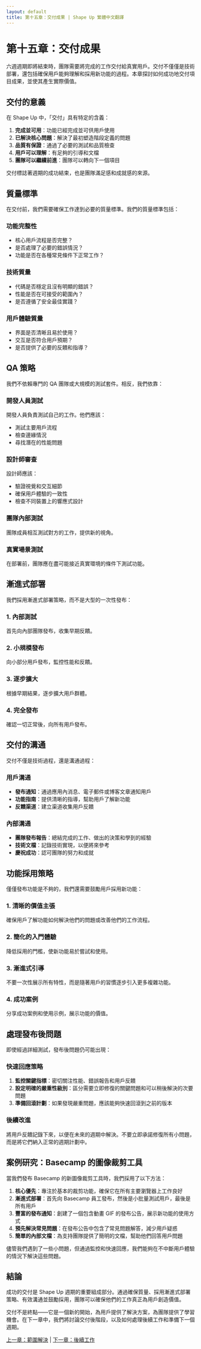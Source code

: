 ```yaml
---
layout: default
title: 第十五章：交付成果 | Shape Up 繁體中文翻譯
---
```


# 第十五章：交付成果

六週週期即將結束時，團隊需要將完成的工作交付給真實用戶。交付不僅僅是技術部署，還包括確保用戶能夠理解和採用新功能的過程。本章探討如何成功地交付項目成果，並使其產生實際價值。

## 交付的意義

在 Shape Up 中，「交付」具有特定的含義：

1. **完成並可用**：功能已經完成並可供用戶使用
2. **已解決核心問題**：解決了最初塑造階段定義的問題
3. **品質有保證**：通過了必要的測試和品質檢查
4. **用戶可以理解**：有足夠的引導和文檔
5. **團隊可以繼續前進**：團隊可以轉向下一個項目

交付標誌著週期的成功結束，也是團隊滿足感和成就感的來源。

## 質量標準

在交付前，我們需要確保工作達到必要的質量標準。我們的質量標準包括：

### 功能完整性

- 核心用戶流程是否完整？
- 是否處理了必要的錯誤情況？
- 功能是否在各種常見條件下正常工作？

### 技術質量

- 代碼是否穩定且沒有明顯的錯誤？
- 性能是否在可接受的範圍內？
- 是否遵循了安全最佳實踐？

### 用戶體驗質量

- 界面是否清晰且易於使用？
- 交互是否符合用戶預期？
- 是否提供了必要的反饋和指導？

## QA 策略

我們不依賴專門的 QA 團隊或大規模的測試套件。相反，我們依靠：

### 開發人員測試

開發人員負責測試自己的工作。他們應該：
- 測試主要用戶流程
- 檢查邊緣情況
- 尋找潛在的性能問題

### 設計師審查

設計師應該：
- 驗證視覺和交互細節
- 確保用戶體驗的一致性
- 檢查不同裝置上的響應式設計

### 團隊內部測試

團隊成員相互測試對方的工作，提供新的視角。

### 真實場景測試

在部署前，團隊應在盡可能接近真實環境的條件下測試功能。

## 漸進式部署

我們採用漸進式部署策略，而不是大型的一次性發布：

### 1. 內部測試

首先向內部團隊發布，收集早期反饋。

### 2. 小規模發布

向小部分用戶發布，監控性能和反饋。

### 3. 逐步擴大

根據早期結果，逐步擴大用戶群體。

### 4. 完全發布

確認一切正常後，向所有用戶發布。

## 交付的溝通

交付不僅是技術過程，還是溝通過程：

### 用戶溝通

- **發布通知**：通過應用內消息、電子郵件或博客文章通知用戶
- **功能指南**：提供清晰的指導，幫助用戶了解新功能
- **反饋渠道**：建立渠道收集用戶反饋

### 內部溝通

- **團隊發布報告**：總結完成的工作、做出的決策和學到的經驗
- **技術文檔**：記錄技術實現，以便將來參考
- **慶祝成功**：認可團隊的努力和成就

## 功能採用策略

僅僅發布功能是不夠的，我們還需要鼓勵用戶採用新功能：

### 1. 清晰的價值主張

確保用戶了解功能如何解決他們的問題或改善他們的工作流程。

### 2. 簡化的入門體驗

降低採用的門檻，使新功能易於嘗試和使用。

### 3. 漸進式引導

不要一次性展示所有特性，而是隨著用戶的習慣逐步引入更多複雜功能。

### 4. 成功案例

分享成功案例和使用示例，展示功能的價值。

## 處理發布後問題

即使經過詳細測試，發布後問題仍可能出現：

### 快速回應策略

1. **監控關鍵指標**：密切關注性能、錯誤報告和用戶反饋
2. **設定明確的嚴重性級別**：區分需要立即修復的關鍵問題和可以稍後解決的次要問題
3. **準備回滾計劃**：如果發現嚴重問題，應該能夠快速回滾到之前的版本

### 後續改進

將用戶反饋記錄下來，以便在未來的週期中解決。不要立即承諾修復所有小問題，而是將它們納入正常的週期計劃中。

## 案例研究：Basecamp 的圖像裁剪工具

當我們發布 Basecamp 的新圖像裁剪工具時，我們採用了以下方法：

1. **核心優先**：專注於基本的裁剪功能，確保它在所有主要瀏覽器上工作良好
2. **漸進式部署**：首先向 Basecamp 員工發布，然後是小批量測試用戶，最後是所有用戶
3. **豐富的發布通知**：創建了一個包含動畫 GIF 的發布公告，展示新功能的使用方式
4. **預先解決常見問題**：在發布公告中包含了常見問題解答，減少用戶疑惑
5. **簡單的內部文檔**：為支持團隊提供了簡明的文檔，幫助他們回答用戶問題

儘管我們遇到了一些小問題，但通過監控和快速回應，我們能夠在不中斷用戶體驗的情況下解決這些問題。

## 結論

成功的交付是 Shape Up 週期的重要組成部分。通過確保質量、採用漸進式部署策略、有效溝通並鼓勵採用，團隊可以確保他們的工作真正為用戶創造價值。

交付不是終點——它是一個新的開始，為用戶提供了解決方案，為團隊提供了學習機會。在下一章中，我們將討論交付後階段，以及如何處理後續工作和準備下一個週期。

[上一章：範圍解決](./03-14-decide-when-to-stop.html) | [下一章：後續工作](./03-16-move-on.html) 